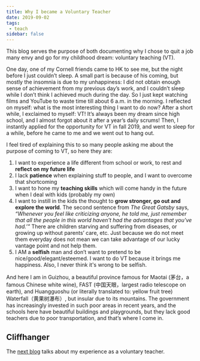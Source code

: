 ```yaml
---
title: Why I became a Voluntary Teacher
date: 2019-09-02
tags:
 - teach
sidebar: false
---
```


This blog serves the purpose of both documenting why I chose to quit a job many envy and go for my childhood dream: voluntary teaching (VT).

One day, one of my Cornell friends came to HK to see me, but the night before I just couldn’t sleep. A small part is because of his coming, but mostly the insomnia is due to my unhappiness: I did not obtain enough sense of achievement from my previous day’s work, and I couldn’t sleep while I don’t think I achieved much during the day. So I just kept watching films and YouTube to waste time till about 6 a.m. in the morning. I reflected on myself: what is the most interesting thing I want to do now? After a short while, I exclaimed to myself: VT! It’s always been my dream since high school, and I almost forgot about it after a year’s daily scrums! Then, I instantly applied for the opportunity for VT in fall 2019, and went to sleep for a while, before he came to me and we went out to hang out.

I feel tired of explaining this to so many people asking me about the purpose of coming to VT, so here they are:

1. I want to experience a life different from school or work, to rest and **reflect on my future life**
2. I lack **patience** when explaining stuff to people, and I want to overcome that shortcoming
3. I want to hone my **teaching skills** which will come handy in the future when I deal with kids (probably my own)
4. I want to instill in the kids the thought to **grow stronger, go out and explore the world**. The second sentence from *The Great Gatsby* says, *“Whenever you feel like criticizing anyone, he told me, just remember that all the people in this world haven't had the advantages that you've had.’”* There are children starving and suffering from diseases, or growing up without parents’ care, etc. Just because we do not meet them everyday does not mean we can take advantage of our lucky vantage point and not help them.
5. I AM a **selfish** man and don’t want to pretend to be nice/good/elegant/esteemed. I want to do VT because it brings me happiness. Also, I never think it's wrong to be selfish.

And here I am in Guizhou, a beautiful province famous for Maotai (茅台，a famous Chinese white wine), FAST (中国天眼，largest radio telescope on earth), and Huangguoshu (or literally translated to: yellow fruit tree) Waterfall（黄果树瀑布）, but insular due to its mountains. The government has increasingly invested in such poor areas in recent years, and the schools here have beautiful buildings and playgrounds, but they lack good teachers due to poor transportation, and that’s where I come in.

## Cliffhanger

The [next blog](VT.md) talks about my experience as a voluntary teacher.